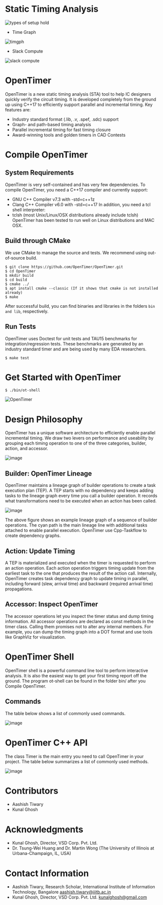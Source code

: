# Static Timing Analysis
![types of setup hold](https://user-images.githubusercontent.com/110485513/191718450-d1d1df78-db40-4ccc-a8ab-883f295a8bfc.png)
* Time Graph

![timgph](https://user-images.githubusercontent.com/110485513/191718720-b33d3cc2-1b64-424f-9584-ae4777b4fbab.png)

* Slack Compute

![slack compute](https://user-images.githubusercontent.com/110485513/191718781-9fe682df-f4f4-4f0f-be82-1e1239322568.png)

# OpenTimer
OpenTimer is a new static timing analysis (STA) tool to help IC designers quickly verify the circuit timing. It is developed completely from the ground up using C++17 to efficiently support parallel and incremental timing.
Key features are:
* Industry standard format (.lib, .v, .spef, .sdc) support
* Graph- and path-based timing analysis
* Parallel incremental timing for fast timing closure
* Award-winning tools and golden timers in CAD Contests
# Compile OpenTimer
## System Requirements
OpenTimer is very self-contained and has very few dependencies. 
To compile OpenTimer, you need a C++17 compiler and currently support:

* GNU C++ Compiler v7.3 with -std=c++1z
* Clang C++ Compiler v6.0 with -std=c++17
In addition, you need a tcl shell interpreter:
* tclsh (most Unix/Linux/OSX distributions already include tclsh)
OpenTimer has been tested to run well on Linux distributions and MAC OSX.
## Build through CMake
We use CMake to manage the source and tests. We recommend using out-of-source build.
```
$ git clone https://github.com/OpenTimer/OpenTimer.git
$ cd OpenTimer
$ mkdir build
$ cd build
$ cmake ../
$ apt install cmake --classic (If it shows that cmake is not installed already)
$ make 
```
After successful build, you can find binaries and libraries in the folders ```bin and lib```, respectively.
## Run Tests
OpenTimer uses Doctest for unit tests and TAU15 benchmarks for integration/regression tests. These benchmarks are generated by an industry standard timer and are being used by many EDA researchers.
```
$ make test
```
# Get Started with OpenTimer
```
$ ./bin/ot-shell
```

![OpenTimer](https://user-images.githubusercontent.com/110485513/190913917-dcbde034-274a-463f-98d4-f24976c89d79.png)

# Design Philosophy
OpenTimer has a unique software architecture to efficiently enable parallel incremental timing. We draw two levers on performance and useability by grouping each timing operation to one of the three categories, builder, action, and accessor.

![image](https://user-images.githubusercontent.com/110485513/190917688-52aa4f48-db6a-4f5c-b738-c5b0ef1f51d7.png)

## Builder: OpenTimer Lineage
OpenTimer maintains a lineage graph of builder operations to create a task execution plan (TEP). A TEP starts with no dependency and keeps adding tasks to the lineage graph every time you call a builder operation. It records what transformations need to be executed when an action has been called.

![image](https://user-images.githubusercontent.com/110485513/190917926-aed85927-907b-4768-b430-4a29dbb3399b.png)

The above figure shows an example lineage graph of a sequence of builder operations. The cyan path is the main lineage line with additional tasks attached to enable parallel execution. OpenTimer use Cpp-Taskflow to create dependency graphs.

## Action: Update Timing
A TEP is materialized and executed when the timer is requested to perform an action operation. Each action operation triggers timing update from the earliest task to the one that produces the result of the action call. Internally, OpenTimer creates task dependency graph to update timing in parallel, including forward (slew, arrival time) and backward (required arrival time) propagations.

## Accessor: Inspect OpenTimer
The accessor operations let you inspect the timer status and dump timing information. All accessor operations are declared as const methods in the timer class. Calling them promises not to alter any internal members. For example, you can dump the timing graph into a DOT format and use tools like GraphViz for visualization.

# OpenTimer Shell
OpenTimer shell is a powerful command line tool to perform interactive analysis. It is also the easiest way to get your first timing report off the ground. The program ot-shell can be found in the folder bin/ after you Compile OpenTimer.
## Commands
The table below shows a list of commonly used commands.

![image](https://user-images.githubusercontent.com/110485513/190918528-7decda77-0a71-4056-a8f2-fb648deb6832.png)

# OpenTimer C++ API
The class Timer is the main entry you need to call OpenTimer in your project. The table below summarizes a list of commonly used methods.

![image](https://user-images.githubusercontent.com/110485513/190918656-41e9a46a-f624-4042-bfd9-51927cfa92a3.png)

# Contributors
* Aashish Tiwary
* Kunal Ghosh
# Acknowledgments
* Kunal Ghosh, Director, VSD Corp. Pvt. Ltd.
* Dr. Tsung-Wei Huang and Dr. Martin Wong (The University of Illinois at Urbana-Champaign, IL, USA)


# Contact Information
* Aashish Tiwary, Research Scholar, International Institute of Information Technology, Bangalore aashish.tiwary@iiitb.ac.in 
* Kunal Ghosh, Director, VSD Corp. Pvt. Ltd. kunalghosh@gmail.com


